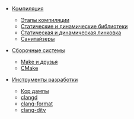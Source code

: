 - [Компиляция](compilation/compilation.md)
  - [Этапы компиляции](compilation/stages.md)
  - [Статические и динамические библиотеки](compilation/libraries.md)
  - [Статическая и динамическая линковка](compilation/linkage.md)
  - [Санитайзеры](compilation/sanitizers.md)

- [Сборочные системы](build_systems/build_systems.md)
  - [Make и друзья](build_systems/make.md)
  - [CMake](build_systems/cmake.md)

- [Инструменты разработки](dev_tools/dev_tools.md)
  - [Кор дампы]()
  - [clangd]()
  - [clang-format]()
  - [clang-dity]()
